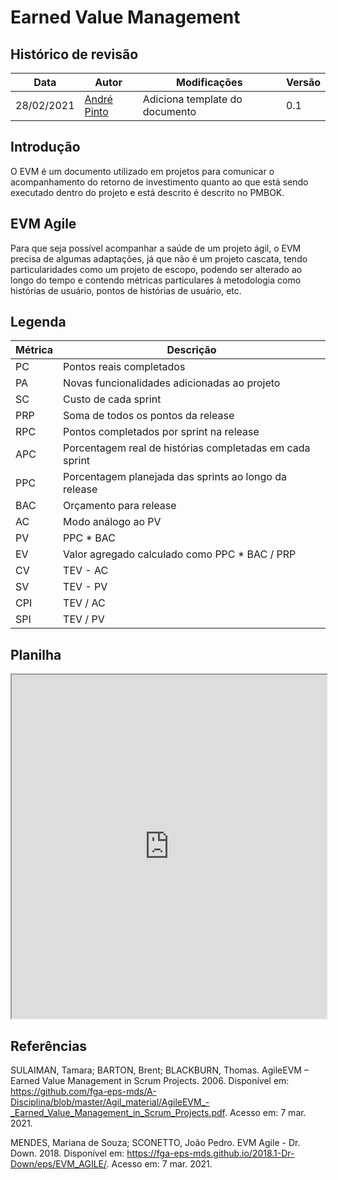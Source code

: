 # Earned Value Management

## Histórico de revisão

| Data       | Autor                                        | Modificações                      | Versão |
| ---------- | -------------------------------------------- | --------------------------------- | ------ |
| 28/02/2021 | [André Pinto](https://github.com/andrelucax) | Adiciona template do documento | 0.1 |

## Introdução

O EVM é um documento utilizado em projetos para comunicar o acompanhamento do retorno de investimento quanto ao que está sendo executado dentro do projeto e está descrito é descrito no PMBOK.

## EVM Agile

Para que seja possível acompanhar a saúde de um projeto ágil, o EVM precisa de algumas adaptações, já que não é um projeto cascata, tendo particularidades como um projeto de escopo, podendo ser alterado ao longo do tempo e contendo métricas particulares à metodologia como histórias de usuário, pontos de histórias de usuário, etc.

## Legenda

| Métrica | Descrição |
| - | - |
| PC | Pontos reais completados |
| PA | Novas funcionalidades adicionadas ao projeto |
| SC | Custo de cada sprint |
| PRP | Soma de todos os pontos da release |
| RPC | Pontos completados por sprint na release |
| APC | Porcentagem real de histórias completadas em cada sprint |
| PPC | Porcentagem planejada das sprints ao longo da release |
| BAC | Orçamento para release |
| AC | Modo análogo ao PV |
| PV | PPC * BAC |
| EV | Valor agregado calculado como PPC * BAC / PRP |
| CV | TEV - AC |
| SV | TEV - PV |
| CPI | TEV / AC |
| SPI | TEV / PV |

## Planilha

<iframe width="100%" height="550" src="https://docs.google.com/spreadsheets/d/e/2PACX-1vTPZv1b31rfClnxoDcwZT4-tvpGfCkyzJKffdtfOEoX4RbV9mW_czZWnKMlBIubuDvw5ZzBc2zLfhMw/pubhtml?widget=true&amp;headers=false"></iframe>

## Referências

SULAIMAN, Tamara; BARTON, Brent; BLACKBURN, Thomas. AgileEVM – Earned Value Management in Scrum Projects. 2006. Disponível em: https://github.com/fga-eps-mds/A-Disciplina/blob/master/Agil_material/AgileEVM_-_Earned_Value_Management_in_Scrum_Projects.pdf. Acesso em: 7 mar. 2021.

MENDES, Mariana de Souza; SCONETTO, João Pedro. EVM Agile - Dr. Down. 2018. Disponível em: https://fga-eps-mds.github.io/2018.1-Dr-Down/eps/EVM_AGILE/. Acesso em: 7 mar. 2021.